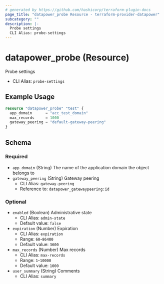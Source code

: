 ```yaml
---
# generated by https://github.com/hashicorp/terraform-plugin-docs
page_title: "datapower_probe Resource - terraform-provider-datapower"
subcategory: ""
description: |-
  Probe settings
  CLI Alias: probe-settings
---
```


# datapower_probe (Resource)

Probe settings
  - CLI Alias: `probe-settings`

## Example Usage

```terraform
resource "datapower_probe" "test" {
  app_domain      = "acc_test_domain"
  max_records     = 1000
  gateway_peering = "default-gateway-peering"
}
```

<!-- schema generated by tfplugindocs -->
## Schema

### Required

- `app_domain` (String) The name of the application domain the object belongs to
- `gateway_peering` (String) Gateway peering
  - CLI Alias: `gateway-peering`
  - Reference to: `datapower_gatewaypeering:id`

### Optional

- `enabled` (Boolean) Administrative state
  - CLI Alias: `admin-state`
  - Default value: `false`
- `expiration` (Number) Expiration
  - CLI Alias: `expiration`
  - Range: `60`-`86400`
  - Default value: `3600`
- `max_records` (Number) Max records
  - CLI Alias: `max-records`
  - Range: `1`-`10000`
  - Default value: `1000`
- `user_summary` (String) Comments
  - CLI Alias: `summary`
